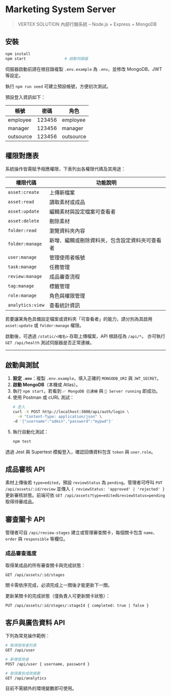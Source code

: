 # Marketing System Server

> VERTEX SOLUTION 內部行銷系統 – Node.js + Express + MongoDB

## 安裝
```bash
npm install
npm start                 # 啟動伺服器
```

伺服器啟動前請在根目錄複製 `.env.example` 為 `.env`，並修改 MongoDB、JWT 等設定。

執行 `npm run seed` 可建立預設帳號，方便初次測試。

預設登入資訊如下：

| 帳號 | 密碼  | 角色 |
|------|-------|------|
| employee  | 123456 | employee |
| manager   | 123456 | manager  |
| outsource | 123456 | outsource |

## 權限對應表
系統操作皆需賦予相應權限，下表列出各權限代碼及其用途：

| 權限代碼 | 功能說明 |
|-----------|---------|
| `asset:create`  | 上傳新檔案 |
| `asset:read`    | 讀取素材或成品 |
| `asset:update`  | 編輯素材與設定檔案可查看者 |
| `asset:delete`  | 刪除素材 |
| `folder:read`   | 瀏覽資料夾內容 |
| `folder:manage` | 新增、編輯或刪除資料夾，包含設定資料夾可查看者 |
| `user:manage`   | 管理使用者帳號 |
| `task:manage`   | 任務管理 |
| `review:manage` | 成品審查流程 |
| `tag:manage`    | 標籤管理 |
| `role:manage`   | 角色與權限管理 |
| `analytics:view`| 查看統計資訊 |

若要讓某角色具備設定檔案或資料夾「可查看者」的能力，請分別為其啟用 `asset:update` 或 `folder:manage` 權限。

啟動後，可透過 `/static/<檔名>` 存取上傳檔案，API 根路徑為 `/api/*`。
亦可執行 `GET /api/health` 測試伺服器是否正常連線。

---

## 啟動與測試
1. **設定 `.env`**：複製 `.env.example`，填入正確的 `MONGODB_URI` 與 `JWT_SECRET`。
2. **啟動 MongoDB**（本機或 Atlas）。
3. 執行 `npm start`，若看到 `✅ MongoDB 已連線` 與 `🚀 Server running` 即成功。
4. 使用 Postman 或 cURL 測試：
   ```bash
   # 登入
   curl -X POST http://localhost:3000/api/auth/login \
     -H "Content-Type: application/json" \
   -d '{"username":"admin","password":"mypwd"}'
   ```
5. 執行自動化測試：
   ```bash
   npm test
   ```
透過 Jest 與 Supertest 模擬登入，確認回傳資料包含 `token` 與 `user.role`。

## 成品審核 API
素材上傳後若 `type=edited`，預設 `reviewStatus` 為 `pending`。管理者可呼叫
`PUT /api/assets/:id/review` 並傳入 `{ reviewStatus: 'approved' | 'rejected' }`
更新審核狀態。前端可依 `GET /api/assets?type=edited&reviewStatus=pending`
取得待審成品。

## 審查關卡 API
管理者可自 `/api/review-stages` 建立或管理審查關卡，每個關卡包含 `name`、`order` 與 `responsible` 等欄位。

### 成品審查進度
取得某成品的所有審查關卡與完成狀態：

```
GET /api/assets/:id/stages
```

關卡需依序完成，必須完成上一關後才能更新下一關。

更新某關卡的完成狀態（僅負責人可更新關卡狀態）：

```
PUT /api/assets/:id/stages/:stageId { completed: true | false }
```

## 客戶與廣告資料 API
下列為常見操作範例：
```bash
# 取得使用者列表
GET /api/user

# 新增使用者
POST /api/user { username, password }

# 取得廣告成效摘要
GET /api/analytics
```
目前不需額外的環境變數即可使用。
